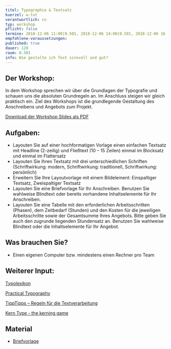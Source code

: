 ```yaml
---
titel: Typographie & Textsatz
kuerzel: w-tut
verantwortlich: cn
typ: workshop
pflicht: false
termine: 2018-12-06 11:00|0.501, 2018-12-06 14:00|0.501, 2018-12-06 16:00|0.501
empfohlene-voraussetzungen: 
published: true
dauer: 120
raum: 0.501
info: Wie gestalte ich Text sinnvoll und gut?
---
```


## Der Workshop:
In dem Workshop sprechen wir über die Grundlagen der Typografie und schauen uns die absoluten Grundregeln an. 
Im Anschluss steigen wir gleich praktisch ein. Ziel des Workshops ist die grundlegende Gestaltung des Anschreibens und Angebots zum Projekt.

<p><a href="https://th-koeln.github.io/mi-bachelor-gdvk/download/workshop-textsatz-typographie/typographie_und_textsatz.pdf">Download der Workshop Slides als PDF</a></p>

## Aufgaben:
- Layouten Sie auf einer hochformatigen Vorlage einen einfachen Textsatz mit Headline (2-zeilig) und Fließtext (10 – 15 Zeilen) einmal im Blocksatz und einmal im Flattersatz
- Layouten Sie Ihren Textsatz mit drei unterschiedlichen Schriften (Schriftwirkung: modern, Schriftwirkung: traditionell, Schriftwirkung: persönlich)
- Erweitern Sie Ihre Layoutvorlage mit einem Bildelement: Einspaltiger Textsatz, Zweispaltiger Textsatz 
- Layouten Sie eine Briefvorlage für Ihr Anschreiben. Benutzen Sie wahlweise Blindtext oder bereits vorhandene Inhaltselemente für Ihr Anschreiben.
- Layouten Sie eine Tabelle mit den erforderlichen Arbeitsschritten (Phasen), dem Zeitbedarf (Stunden) und den Kosten für die jeweiligen Arbeitsschritte sowie der Gesamtsumme Ihres Angebots. Bitte geben Sie auch den zugrunde liegenden Stundensatz an. Benutzen Sie wahlweise Blindtext oder die Inhaltselemente für Ihr Angebot.

## Was brauchen Sie?
- Einen eigenen Computer bzw. mindestens einen Rechner pro Team

## Weiterer Input:

<p><a href="http://www.typolexikon.de">Typolexikon</a></p>

<p><a href="http://practicaltypography.com/">Practical Typography</a></p>

<p><a href="http://projekt1.fh-bielefeld.de/fb1/tipptipps/tipptipps_index.htm">TippTipps – Regeln für die Textverarbeitung</a></p>

<p><a href="http://type.method.ac/">Kern Type - the kerning game</a></p>


## Material

- [Briefvorlage](../../download/workshop-textsatz-typographie/briefpapier-vorlage.pdf)
